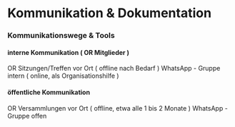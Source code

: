 # Kommunikation & Dokumentation

### Kommunikationswege & Tools

#### interne Kommunikation ( OR Mitglieder )
OR Sitzungen/Treffen vor Ort ( offline nach Bedarf )
WhatsApp - Gruppe intern ( online, als Organisationshilfe )

#### öffentliche Kommunikation
OR Versammlungen  vor Ort ( offline, etwa alle 1 bis 2 Monate )
WhatsApp - Gruppe offen 
<!--stackedit_data:
eyJoaXN0b3J5IjpbMTMwMzQ0MDY4LC0xMzk0MTIwNTY1LC0zMz
I0NTUzNjNdfQ==
-->